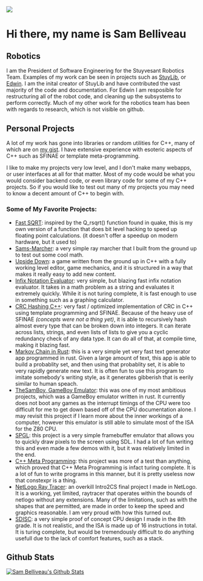 ## ![](https://komarev.com/ghpvc/?username=Sam-Belliveau&color=blue&style=plastic)

# Hi there, my name is Sam Belliveau

## Robotics

I am the President of Software Engineering for the Stuyvesant Robotics Team. Examples of my work can be seen in projects such as [StuyLib](https://github.com/StuyPulse/StuyLib), or [Edwin](https://github.com/StuyPulse/Edwin). I am the inital creator of StuyLib and have contributed the vast majority of the code and documentation. For Edwin I am resposible for restructuring all of the robot code, and cleaning up the subsystems to perform correctly. Much of my other work for the robotics team has been with regards to research, which is not visible on github.

## Personal Projects

A lot of my work has gone into libraries or random utilities for C++, many of which are on [my gist](https://gist.github.com/Sam-Belliveau). I have extensive experience with esoteric aspects of C++ such as SFINAE or template meta-programming. 

I like to make my projects very low level, and I don't make many webapps, or user interfaces at all for that matter. Most of my code would be what you would consider backend code, or even library code for some of my C++ projects. So if you would like to test out many of my projects you may need to know a decent amount of C++ to begin with.

### Some of My Favorite Projects:

- [Fast SQRT](https://gist.github.com/Sam-Belliveau/501f2f1589734cf89d1b9b448f4a9717): inspired by the Q_rsqrt() function found in quake, this is my own version of a function that does bit level hacking to speed up floating point calculations. (it doesn't offer a speedup on modern hardware, but it used to)
- [Sams-Marcher](https://github.com/Sam-Belliveau/Sams-Marcher): a very simple ray marcher that I built from the ground up to test out some cool math.
- [Upside Down](https://github.com/Sam-Belliveau/Upside-Down): a game written from the ground up in C++ with a fully working level editor, game mechanics, and it is structured in a way that makes it really easy to add new content.
- [Infix Notation Evaluator](https://gist.github.com/Sam-Belliveau/3c90f0f05368f0e5dbb0c9a0b37e1025): very simple, but blazing fast infix notation evaluator. It takes in a math problem as a string and evaluates it extremely quickly. While it is not turing complete, it is fast enough to use in something such as a graphing calculator. 
- [CRC Hashing C++](https://gist.github.com/Sam-Belliveau/72ba4a8710324ce7a1ac1789d64ec831): very fast / optimized implementation of CRC in C++ using template programming and SFINAE. Because of the heavy use of SFINAE _(concepts were not a thing yet)_, it is able to recursively hash almost every type that can be broken down into integers. It can iterate across lists, strings, and even lists of lists to give you a cyclic redundancy check of any data type. It can do all of that, at compile time, making it blazing fast.
- [Markov Chain in Rust](https://github.com/Sam-Belliveau/Markov-Chain): this is a very simple yet very fast text generator app programmed in rust. Given a large amount of text, this app is able to build a probablity set, and then using that probablity set, it is able to very rapidly generate new text. It is often fun to use this program to imitate somebody's writing style, as it generates gibberish that is eerily similar to human speach.
- [TheSamBoy, GameBoy Emulator](https://github.com/Sam-Belliveau/TheSamBoy): this was one of my most ambitious projects, which was a GameBoy emulator written in rust. It currently does not boot any games as the interrupt timings of the CPU were too difficult for me to get down based off of the CPU documentation alone. I may revisit this project if I learn more about the inner workings of a computer, however this emulator is still able to simulate most of the ISA for the Z80 CPU.
- [SPGL](https://github.com/Sam-Belliveau/SPGL): this project is a very simple framebuffer emulator that allows you to quickly draw pixels to the screen using SDL. I had a lot of fun writing this and even made a few demos with it, but it was relatively limited in the end.
- [C++ Meta Programming](https://github.com/Sam-Belliveau/CPP-Meta-Programing): this project was more of a test than anything, which proved that C++ Meta Programming is infact turing complete. It is a lot of fun to write programs in this manner, but it is pretty useless now that constexpr is a thing.
- [NetLogo Ray Tracer](https://gist.github.com/Sam-Belliveau/f266a54d3523843563b2b172dee71b53): an overkill Intro2CS final project I made in NetLogo. It is a working, yet limited, raytracer that operates within the bounds of netlogo without any extensions. Many of the limitations, such as with the shapes that are permitted, are made in order to keep the speed and graphics reasonable. I am very proud with how this turned out.
- [SDISC](https://github.com/Sam-Belliveau/SDISC): a very simple proof of concept CPU design I made in the 8th grade. It is not realistic, and the ISA is made up of 16 instructions in total. It is turing complete, but would be tremendously difficult to do anything usefull due to the lack of comfort features, such as a stack.

## Github Stats

[![Sam Belliveau's Github Stats](https://github-readme-stats.vercel.app/api?username=Sam-Belliveau&count_private=true)](https://github.com/Sam-Belliveau)
